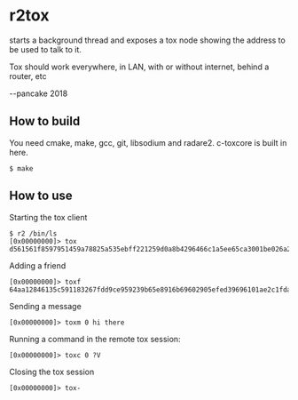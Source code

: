 r2tox
=====

starts a background thread and exposes a tox node showing the address to be used to talk to it.

Tox should work everywhere, in LAN, with or without internet, behind a router, etc

--pancake 2018

How to build
------------

You need cmake, make, gcc, git, libsodium and radare2. c-toxcore is built in here.

	$ make

How to use
----------

Starting the tox client

	$ r2 /bin/ls
	[0x00000000]> tox
	d561561f8597951459a78825a535ebff221259d0a8b4296466c1a5ee65ca3001be026a2fb46e

Adding a friend

	[0x00000000]> toxf 64aa12846135c591183267fdd9ce959239b65e8916b69602905efed39696101ae2c1fdab1e1e

Sending a message

	[0x00000000]> toxm 0 hi there

Running a command in the remote tox session:

	[0x00000000]> toxc 0 ?V

Closing the tox session

	[0x00000000]> tox-
